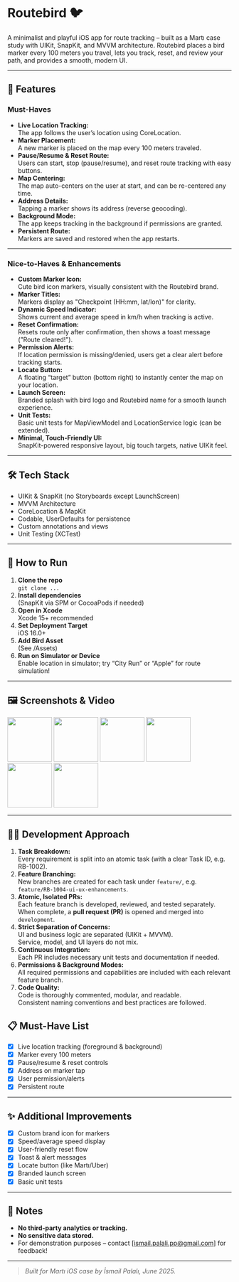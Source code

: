 # Routebird 🐦

A minimalist and playful iOS app for route tracking – built as a Martı case study with UIKit, SnapKit, and MVVM architecture. Routebird places a bird marker every 100 meters you travel, lets you track, reset, and review your path, and provides a smooth, modern UI.

---

## 🚀 Features

### **Must-Haves**
- **Live Location Tracking:**  
  The app follows the user’s location using CoreLocation.
- **Marker Placement:**  
  A new marker is placed on the map every 100 meters traveled.
- **Pause/Resume & Reset Route:**  
  Users can start, stop (pause/resume), and reset route tracking with easy buttons.
- **Map Centering:**  
  The map auto-centers on the user at start, and can be re-centered any time.
- **Address Details:**  
  Tapping a marker shows its address (reverse geocoding).
- **Background Mode:**  
  The app keeps tracking in the background if permissions are granted.
- **Persistent Route:**  
  Markers are saved and restored when the app restarts.

---

### **Nice-to-Haves & Enhancements**
- **Custom Marker Icon:**  
  Cute bird icon markers, visually consistent with the Routebird brand.
- **Marker Titles:**  
  Markers display as "Checkpoint (HH:mm, lat/lon)" for clarity.
- **Dynamic Speed Indicator:**  
  Shows current and average speed in km/h when tracking is active.
- **Reset Confirmation:**  
  Resets route only after confirmation, then shows a toast message ("Route cleared!").
- **Permission Alerts:**  
  If location permission is missing/denied, users get a clear alert before tracking starts.
- **Locate Button:**  
  A floating “target” button (bottom right) to instantly center the map on your location.
- **Launch Screen:**  
  Branded splash with bird logo and Routebird name for a smooth launch experience.
- **Unit Tests:**  
  Basic unit tests for MapViewModel and LocationService logic (can be extended).
- **Minimal, Touch-Friendly UI:**  
  SnapKit-powered responsive layout, big touch targets, native UIKit feel.

---

## 🛠️ Tech Stack

- UIKit & SnapKit (no Storyboards except LaunchScreen)
- MVVM Architecture
- CoreLocation & MapKit
- Codable, UserDefaults for persistence
- Custom annotations and views
- Unit Testing (XCTest)

---

## 📱 How to Run

1. **Clone the repo**  
   `git clone ...`
2. **Install dependencies**  
   (SnapKit via SPM or CocoaPods if needed)
3. **Open in Xcode**  
   Xcode 15+ recommended
4. **Set Deployment Target**  
   iOS 16.0+
5. **Add Bird Asset**  
   (See /Assets)
6. **Run on Simulator or Device**  
   Enable location in simulator; try “City Run” or “Apple” for route simulation!

---

## 🖼️ Screenshots & Video
<img src="https://github.com/user-attachments/assets/17fedc28-2544-4a50-9754-8045321bf92f" width="100">
<img src="https://github.com/user-attachments/assets/84ca8a90-9bf5-45b1-8c94-298843496ede" width="100">
<img src="https://github.com/user-attachments/assets/f622521a-882f-400e-93ab-69817eae3a16" width="100">
<img src="https://github.com/user-attachments/assets/03d68a6d-6bd4-4569-90cd-aa1ff1ba7de0" width="100">
<img src="https://github.com/user-attachments/assets/72f752a9-03b9-4790-965d-8b0f9331ac9f" width="100">
<img src="https://github.com/user-attachments/assets/0ce193d6-8d3f-4637-8e7c-6d57f08fe2dd" width="100">

---

## 👨‍💻 Development Approach

1. **Task Breakdown:**  
   Every requirement is split into an atomic task (with a clear Task ID, e.g. RB-1002).
2. **Feature Branching:**  
   New branches are created for each task under `feature/`, e.g. `feature/RB-1004-ui-ux-enhancements`.
3. **Atomic, Isolated PRs:**  
   Each feature branch is developed, reviewed, and tested separately.  
   When complete, a **pull request (PR)** is opened and merged into `development`.
4. **Strict Separation of Concerns:**  
   UI and business logic are separated (UIKit + MVVM).  
   Service, model, and UI layers do not mix.
5. **Continuous Integration:**  
   Each PR includes necessary unit tests and documentation if needed.
6. **Permissions & Background Modes:**  
   All required permissions and capabilities are included with each relevant feature branch.
7. **Code Quality:**  
   Code is thoroughly commented, modular, and readable.  
   Consistent naming conventions and best practices are followed.

## 📋 Must-Have List

- [x] Live location tracking (foreground & background)
- [x] Marker every 100 meters
- [x] Pause/resume & reset controls
- [x] Address on marker tap
- [x] User permission/alerts
- [x] Persistent route

---

## ✨ Additional Improvements

- [x] Custom brand icon for markers
- [x] Speed/average speed display
- [x] User-friendly reset flow
- [x] Toast & alert messages
- [x] Locate button (like Martı/Uber)
- [x] Branded launch screen
- [x] Basic unit tests

---

## 📢 Notes

- **No third-party analytics or tracking.**
- **No sensitive data stored.**
- For demonstration purposes – contact [ismail.palali.pp@gmail.com] for feedback!

---

> *Built for Martı iOS case by İsmail Palalı, June 2025.*
